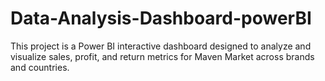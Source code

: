 # Data-Analysis-Dashboard-powerBI
This project is a Power BI interactive dashboard designed to analyze and visualize sales, profit, and return metrics for Maven Market across brands and countries.
